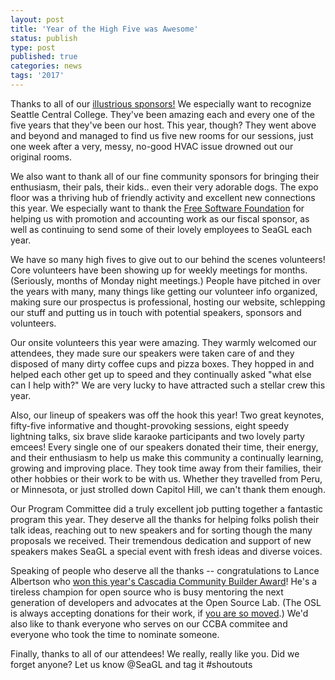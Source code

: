 ```yaml
---
layout: post
title: 'Year of the High Five was Awesome'
status: publish
type: post
published: true
categories: news
tags: '2017'
---
```


Thanks to all of our [illustrious sponsors!](/sponsors/2017.html) We especially want to recognize Seattle Central College. They've been amazing each and every one of the five years that they've been our host. This year, though? They went above and beyond and managed to find us five new rooms for our sessions, just one week after a very, messy, no-good HVAC issue drowned out our original rooms. 

We also want to thank all of our fine community sponsors for bringing their enthusiasm, their pals, their kids.. even their very adorable dogs. The expo floor was a thriving hub of friendly activity and excellent new connections this year. We especially want to thank the [Free Software Foundation](https://www.fsf.org/) for helping us with promotion and accounting work as our fiscal sponsor, as well as continuing to send some of their lovely employees to SeaGL each year. 

We have so many high fives to give out to our behind the scenes volunteers! Core volunteers have been showing up for weekly meetings for months. (Seriously, months of Monday night meetings.) People have pitched in over the years with many, many things like getting our volunteer info organized, making sure our prospectus is professional, hosting our website, schlepping our stuff and putting us in touch with potential speakers, sponsors and volunteers. 

Our onsite volunteers this year were amazing. They warmly welcomed our attendees, they made sure our speakers were taken care of and they disposed of many dirty coffee cups and pizza boxes. They hopped in and helped each other get up to speed and they continually asked "what else can I help with?" We are very lucky to have attracted such a stellar crew this year. 

Also, our lineup of speakers was off the hook this year! Two great keynotes, fifty-five informative and thought-provoking sessions, eight speedy lightning talks, six brave slide karaoke participants and two lovely party emcees! Every single one of our speakers donated their time, their energy, and their enthusiasm to help us make this community a continually learning, growing and improving place. They took time away from their families, their other hobbies or their work to be with us. Whether they travelled from Peru, or Minnesota, or just strolled down Capitol Hill, we can't thank them enough. 

Our Program Committee did a truly excellent job putting together a fantastic program this year. They deserve all the thanks for helping folks polish their talk ideas, reaching out to new speakers and for sorting though the many proposals we received. Their tremendous dedication and support of new speakers makes SeaGL a special event with fresh ideas and diverse voices. 

Speaking of people who deserve all the thanks -- congratulations to Lance Albertson who [won this year's Cascadia Community Builder Award](https://opensource.com/article/17/10/cascadia-community-builder-award)! He's a tireless champion for open source who is busy mentoring the next generation of developers and advocates at the Open Source Lab. (The OSL is always accepting donations for their work, if [you are so moved](https://osuosl.org/donate/).) We'd also like to thank everyone who serves on our CCBA commitee and everyone who took the time to nominate someone. 

Finally, thanks to all of our attendees! We really, really like you. 
Did we forget anyone? Let us know @SeaGL and tag it #shoutouts 

